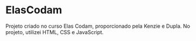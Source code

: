 # ElasCodam

Projeto criado no curso Elas Codam, proporcionado pela Kenzie e Dupla.
No projeto, utilizei HTML, CSS e JavaScript.
